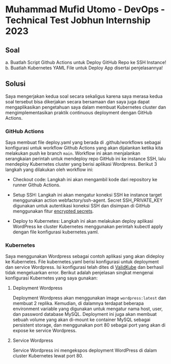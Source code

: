 # Muhammad Mufid Utomo - DevOps - Technical Test Jobhun Internship 2023

## Soal

a. Buatlah Script Github Actions untuk Deploy GitHub Repo ke SSH Instance!
b. Buatlah Kubernetes YAML File untuk Deploy App disertai penjelasannya!

## Solusi

Saya mengerjakan kedua soal secara sekaligus karena saya merasa kedua soal tersebut bisa dikerjakan secara bersamaan dan saya juga dapat mengaplikasikan pengetahuan saya dalam membuat Kubernetes cluster dan mengimplementasikan praktik continuous deployment dengan GitHub Actions.

### GitHub Actions

Saya membuat file deploy.yaml yang berada di .github/workflows sebagai konfigurasi untuk workflow Github Actions yang akan dijalankan ketika kita melakukan push ke branch `main`. Workflow ini akan menjalankan serangkaian perintah untuk mendeploy repo GitHub ini ke instance SSH, lalu mendeploy Kubernetes cluster yang berisi aplikasi Wordpress. Berikut 3 langkah yang dilakukan oleh workflow ini:

- Checkout code: Langkah ini akan mengambil kode dari repository ke runner Github Actions.

- Setup SSH: Langkah ini akan mengatur koneksi SSH ke instance target menggunakan action webfactory/ssh-agent. Secret SSH_PRIVATE_KEY digunakan untuk autentikasi koneksi SSH dan disimpan di GitHub menggunakan fitur [encrypted secrets](https://docs.github.com/en/actions/security-guides/encrypted-secrets).

- Deploy to Kubernetes: Langkah ini akan melakukan deploy aplikasi WordPress ke cluster Kubernetes menggunakan perintah kubectl apply dengan file konfigurasi kubernetes.yaml.

### Kubernetes

Saya menggunakan Wordpress sebagai contoh aplikasi yang akan dideploy ke Kubernetes. File kubernetes.yaml berisi konfigurasi untuk deployment dan service Wordpress. Isi konfigurasi telah dites di [ValidKube](https://validkube.com/) dan berhasil tidak mengeluarkan error. Berikut adalah penjelasan singkat mengenai konfigurasi Kubernetes yang saya gunakan:

1. Deployment Wordpress

    Deployment Wordpress akan menggunakan image `wordpress:latest` dan membuat 2 replika. Kemudian, di dalamnya terdapat beberapa environment variable yang digunakan untuk mengatur nama host, user, dan password database MySQL. Deployment ini juga akan membuat sebuah volume yang akan di-mount ke container MySQL sebagai persistent storage, dan menggunakan port 80 sebagai port yang akan di expose ke service Wordpress.

2. Service Wordpress

    Service Wordpress ini mengekspos deployment WordPress di dalam cluster Kubernetes lewat port 80.
